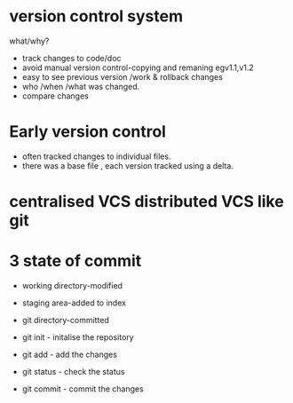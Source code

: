 # version control system

what/why?
- track changes to code/doc
- avoid manual version control-copying and remaning egv1.1,v1.2
- easy to see previous version /work & rollback changes
- who /when /what was changed. 
- compare changes


# Early version control
- often tracked changes to individual files.
- there was a base file , each version tracked using a delta.

# centralised VCS distributed VCS like git

# 3 state of commit
- working directory-modified
- staging area-added to index
- git directory-committed


- git init - initalise the repository
- git add - add the changes
- git status - check the status
- git commit - commit the changes


